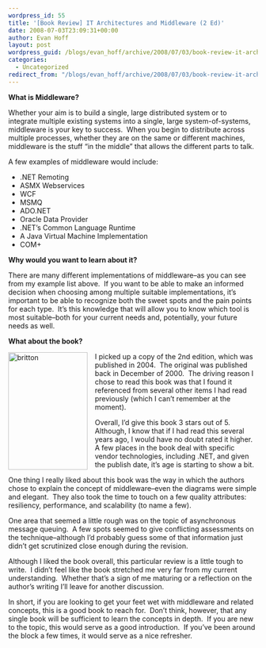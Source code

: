 ```yaml
---
wordpress_id: 55
title: '[Book Review] IT Architectures and Middleware (2 Ed)'
date: 2008-07-03T23:09:31+00:00
author: Evan Hoff
layout: post
wordpress_guid: /blogs/evan_hoff/archive/2008/07/03/book-review-it-architectures-and-middleware-2-ed.aspx
categories:
  - Uncategorized
redirect_from: "/blogs/evan_hoff/archive/2008/07/03/book-review-it-architectures-and-middleware-2-ed.aspx/"
---
```

**What is Middleware?**

Whether your aim is to build a single, large distributed system or to integrate multiple existing systems into a single, large system-of-systems, middleware is your key to success.&nbsp; When you begin to distribute across multiple processes, whether they are on the same or different machines, middleware is the stuff &#8220;in the middle&#8221; that allows the different parts to talk.

A few examples of middleware would include:

  * .NET Remoting
  * ASMX Webservices
  * WCF
  * MSMQ
  * ADO.NET
  * Oracle Data Provider
  * .NET&#8217;s Common Language Runtime
  * A Java Virtual Machine Implementation
  * COM+

**Why would you want to learn about it?**

There are many different implementations of middleware&#8211;as you can see from my example list above.&nbsp; If you want to be able to make an informed decision when choosing among multiple suitable implementations, it&#8217;s important to be able to recognize both the sweet spots and the pain points for each type.&nbsp; It&#8217;s this knowledge that will allow you to know which tool is most suitable&#8211;both for your current needs and, potentially, your future needs as well.

**What about the book?**

<a href="http://www.amazon.com/Architectures-Middleware-Strategies-Building-Integrated/dp/0321246942/" target="_blank"><img style="border-right: 0px;border-top: 0px;margin: 0px 15px 0px 0px;border-left: 0px;border-bottom: 0px" height="237" alt="britton" src="https://lostechies.com/blogs/evan_hoff/WindowsLiveWriter/BookReviewITArchitecturesandMiddleware2E_10D32/britton_3.jpg" width="160" align="left" border="0" /></a> I picked up a copy of the 2nd edition, which was published in 2004.&nbsp; The original was published back in December of 2000.&nbsp; The driving reason I chose to read this book was that I found it referenced from several other items I had read previously (which I can&#8217;t remember at the moment).

Overall, I&#8217;d give this book 3 stars out of 5.&nbsp; Although, I know that if I had read this several years ago, I would have no doubt rated it higher.&nbsp; A few places in the book deal with specific vendor technologies, including .NET, and given the publish date, it&#8217;s age is starting to show a bit.

One thing I really liked about this book was the way in which the authors chose to explain the concept of middleware&#8211;even the diagrams were simple and elegant.&nbsp; They also took the time to touch on a few quality attributes: resiliency, performance, and scalability (to name a few).

One area that seemed a little rough was on the topic of asynchronous message queuing.&nbsp; A few spots seemed to give conflicting assessments on the technique&#8211;although I&#8217;d probably guess some of that information just didn&#8217;t get scrutinized close enough during the revision.

Although I liked the book overall, this particular review is a little tough to write.&nbsp; I didn&#8217;t feel like the book stretched me very far from my current understanding.&nbsp; Whether that&#8217;s a sign of me maturing or a reflection on the author&#8217;s writing I&#8217;ll leave for another discussion.

In short, if you are looking to get your feet wet with middleware and related concepts, this is a good book to reach for.&nbsp; Don&#8217;t think, however, that any single book will be sufficient to learn the concepts in depth.&nbsp; If you are new to the topic, this would serve as a good introduction.&nbsp; If you&#8217;ve been around the block a few times, it would serve as a nice refresher.